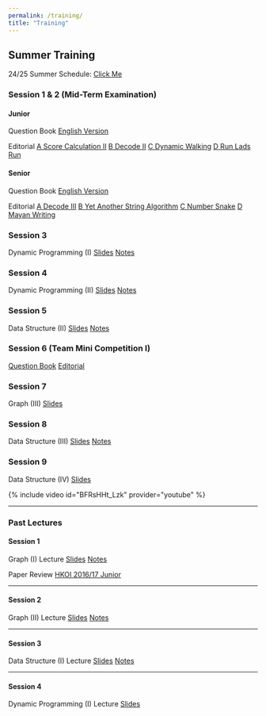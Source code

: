 ```yaml
---
permalink: /training/
title: "Training"
---
```


## Summer Training

24/25 Summer Schedule: [Click Me](/assets/files/2425training/Summer%20Schedule%20Full.pdf)

### Session 1 & 2 (Mid-Term Examination)

#### Junior

Question Book [English Version](/assets/files/2425training/midterm/Junior_QuestionBook.pdf)

Editorial [A Score Calculation II](/assets/files/2425training/midterm/A%20Score%20Calculation%20II.pdf) [B Decode II](/assets/files/2425training/midterm/B%20Decode%20II.pdf) [C Dynamic Walking](/assets/files/2425training/midterm/C%20Dynamic%20Walking.pdf) [D Run Lads Run](/assets/files/2425training/midterm/D%20Run%20Lads%20Run.pdf)

#### Senior

Question Book [English Version](/assets/files/2425training/midterm/Senior_QuestionBook.pdf)

Editorial [A Decode III](/assets/files/2425training/midterm/A%20Decode%20III.pdf) [B Yet Another String Algorithm](/assets/files/2425training/midterm/B%20Yet%20Another%20String%20Algorithm.pdf) [C Number Snake](/assets/files/2425training/midterm/C%20Number%20Snake.pdf) [D Mayan Writing](/assets/files/2425training/midterm/D%20Mayan%20Writing.pdf)

### Session 3

Dynamic Programming (I) [Slides](/assets/files/2425training/summer/dp-i.pdf) [Notes](/assets/files/2425training/summer/dp-i-notes.pdf)

### Session 4

Dynamic Programming (II) [Slides](/assets/files/2425training/summer/dp-ii.pdf) [Notes](/assets/files/2425training/summer/dp-ii-notes.pdf)

### Session 5

Data Structure (II) [Slides](/assets/files/2425training/summer/ds-ii.pdf) [Notes](/assets/files/2425training/summer/ds-ii-notes.pdf)

### Session 6 (Team Mini Competition I)

[Question Book](/assets/files/2425training/teami/QuestionBook.pdf) [Editorial](/assets/files/2425training/teami/editorial.pdf)

### Session 7

Graph (III) [Slides](/assets/files/2425training/g-iii.pdf)

### Session 8

Data Structure (III) [Slides](/assets/files/2425training/summer/ds-iii.pdf) [Notes](/assets/files/2425training/summer/ds-iii-notes.pdf)

### Session 9

Data Structure (IV) [Slides](/assets/files/2425training/dp-iv.pdf)

{% include video id="BFRsHHt_Lzk" provider="youtube" %}

---

### Past Lectures

#### Session 1

Graph (I) Lecture [Slides](/assets/files/2425training/g-i.pdf) [Notes](/assets/files/2425training/g-i-notes.pdf)

Paper Review [HKOI 2016/17 Junior](/assets/files/2425training/hkoi-1617-j-review.pdf)

---

#### Session 2

Graph (II) Lecture [Slides](/assets/files/2425training/g-ii.pdf) [Notes](/assets/files/2425training/g-ii-notes.pdf)

---

#### Session 3

Data Structure (I) Lecture [Slides](/assets/files/2425training/ds-i.pdf) [Notes](/assets/files/2425training/ds-i-notes.pdf)

---

#### Session 4

Dynamic Programming (I) Lecture [Slides](/assets/files/2425training/dp-i.pdf)


